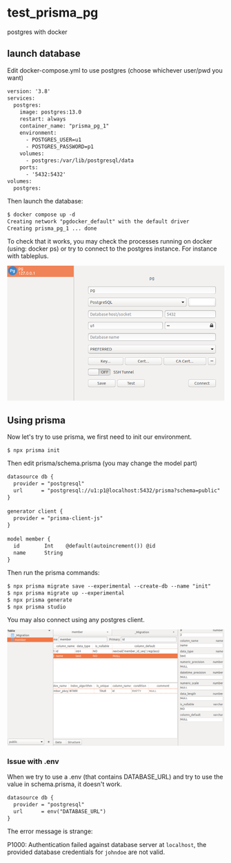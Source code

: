 # test_prisma_pg
postgres with docker



## launch database

Edit docker-compose.yml to use postgres (choose whichever user/pwd you want)

```
version: '3.8'
services:
  postgres:
    image: postgres:13.0
    restart: always
    container_name: "prisma_pg_1"
    environment:
      - POSTGRES_USER=u1
      - POSTGRES_PASSWORD=p1
    volumes:
      - postgres:/var/lib/postgresql/data
    ports:
      - '5432:5432'
volumes:
  postgres:
```



Then launch the database: 

```
$ docker compose up -d
Creating network "pgdocker_default" with the default driver
Creating prisma_pg_1 ... done
```



To check that it works, you may check the processes running on docker (using: docker ps) or try to connect to the postgres instance. For instance with tableplus.

![](./doc/checkinstall.png)



## Using prisma 

Now let's try to use prisma, we first need to init our environment.

```
$ npx prisma init
```

Then edit prisma/schema.prisma (you may change the model part)

```
datasource db {
  provider = "postgresql"
  url      = "postgresql://u1:p1@localhost:5432/prisma?schema=public"
}

generator client {
  provider = "prisma-client-js"
}

model member {
  id        Int    @default(autoincrement()) @id
  name      String
}
```

Then run the prisma commands: 

```
$ npx prisma migrate save --experimental --create-db --name "init"
$ npx prisma migrate up --experimental
$ npx prisma generate
$ npx prisma studio
```



You may also connect using any postgres client. 

![prisma database](./doc/prismadb.png)



### Issue with .env 

When we try to use a .env (that contains DATABASE_URL) and try to use the value in schema.prisma, it doesn't work.

```
datasource db {
  provider = "postgresql"
  url      = env("DATABASE_URL")
}
```

The error message is strange: 

P1000: Authentication failed against database server at `localhost`, the provided database credentials for `johndoe` are not valid.